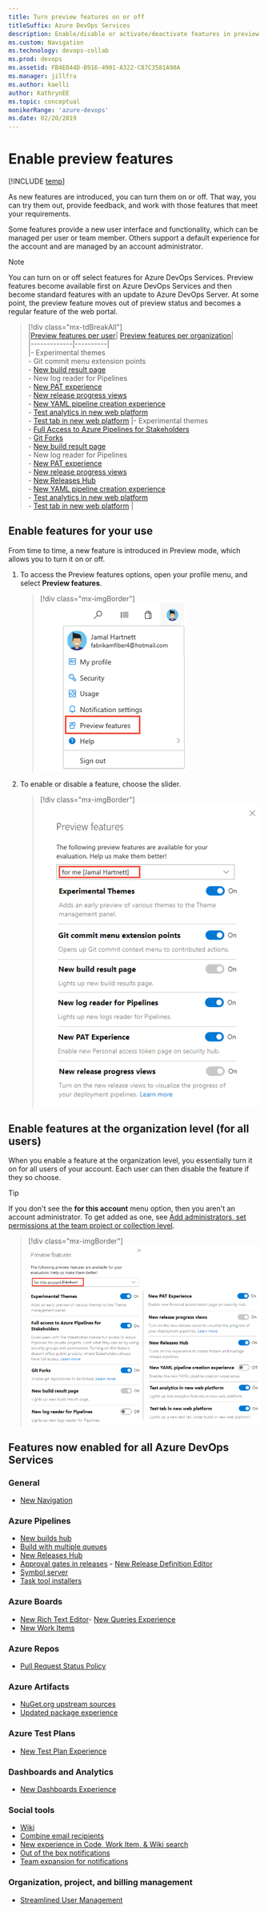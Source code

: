 ```yaml
---
title: Turn preview features on or off 
titleSuffix: Azure DevOps Services
description: Enable/disable or activate/deactivate features in preview at the user, team project, or account level  
ms.custom: Navigation
ms.technology: devops-collab
ms.prod: devops
ms.assetid: FB4E044D-B916-4901-A322-C87C3581A90A
ms.manager: jillfra
ms.author: kaelli
author: KathrynEE
ms.topic: conceptual
monikerRange: 'azure-devops'
ms.date: 02/20/2019
---
```



# Enable preview features 

[!INCLUDE [temp](../../_shared/version-vsts-only.md)] 

As new features are introduced, you can turn them on or off. That way, you can try them out, provide feedback, and work with those features that meet your requirements.  

Some features provide a new user interface and functionality, which can be managed per user or team member. Others support a default experience for the account and are managed by an account administrator. 
 
> [!NOTE]   
> You can turn on or off select features for Azure DevOps Services. Preview features become available first on Azure DevOps Services and then become standard features with an update to Azure DevOps Server. At some point, the preview feature moves out of preview status and becomes a regular feature of the web portal.  

> [!div class="mx-tdBreakAll"]  
> |[Preview features per user](#user-level)| [Preview features per organization](#account-level)|  
> |-------------|----------|  
> |- Experimental themes<br/>- Git commit menu extension points<br/>- [New build result page](https://devblogs.microsoft.com/devops/whats-new-in-vsts-sprint-136-update/)<br/>- New log reader for Pipelines<br/>- [New PAT experience](/azure/devops/release-notes/2018/sprint-140-update#manage-your-personal-access-tokens-with-filtering-and-paging)<br/>- [New release progress views](../../pipelines/preview/new-release-summary.md)<br/>- [New YAML pipeline creation experience](/azure/devops/release-notes/2018/sep-10-azure-devops-launch#create-yaml-build-pipelines-using-the-new-wizard)<br/>- [Test analytics in new web platform](../../pipelines/test/test-analytics.md)<br/>- [Test tab in new web platform](../../pipelines/test/review-continuous-test-results-after-build.md)  |- Experimental themes<br/>- [Full Access to Azure Pipelines for Stakeholders](../../organizations/security/provide-stakeholder-pipeline-access.md)<br/>- [Git Forks](../../repos/git/forks.md)<br/>- [New build result page](https://devblogs.microsoft.com/devops/whats-new-in-vsts-sprint-136-update/)<br/>- New log reader for Pipelines<br/>- [New PAT experience](/azure/devops/release-notes/2018/sprint-140-update#manage-your-personal-access-tokens-with-filtering-and-paging)<br/>- [New release progress views](../../pipelines/preview/new-release-summary.md)<br/>- [New Releases Hub](/azure/devops/release-notes/2018/jun-19-vsts#organize-your-release-definitions-in-folders)<br/>- [New YAML pipeline creation experience](/azure/devops/release-notes/2018/sep-10-azure-devops-launch#create-yaml-build-pipelines-using-the-new-wizard)<br/>- [Test analytics in new web platform](../../pipelines/test/test-analytics.md)<br/>- [Test tab in new web platform](../../pipelines/test/review-continuous-test-results-after-build.md)   |

<a id="user-level">  </a>
## Enable features for your use  

From time to time, a new feature is introduced in Preview mode, which allows you to turn it on or off. 

1. To access the Preview features options, open your profile menu, and select **Preview features**. 

	> [!div class="mx-imgBorder"]  
	> ![Open Preview Features](_img/manage-features/choose-preview-features-vert.png)

0. To enable or disable a feature, choose the slider. 

	> [!div class="mx-imgBorder"]  
	> ![Preview features options for yourself](_img/manage-features/preview-features-user-level-s147.png) 

<!---

0. To access the Preview features options, open your profile menu, and select **Preview features**. 

	> [!div class="mx-imgBorder"]  
	> ![Open Preview Features](_img/manage-features/choose-preview-features-horz.png)  

0. To enable or disable a feature, choose the slider. 

	> [!div class="mx-imgBorder"]  
	> ![Preview features options for yourself](_img/manage-features/preview-features-user-level-s142.png) 

--->

<a id="account-level">  </a>
## Enable features at the organization level (for all users)  

When you enable a feature at the organization level, you essentially turn it on for all users of your account. Each user can then disable the feature if they so choose.

> [!TIP]  
> If you don't see the **for this account** menu option, then you aren't an account administrator. To get added as one, see [Add administrators, set permissions at the team project or collection level](../../organizations/security/set-project-collection-level-permissions.md).  

> [!div class="mx-imgBorder"]  
> ![Preview features options for the account](_img/manage-features/preview-features-org-level-s147.png)


## Features now enabled for all Azure DevOps Services 

### General

- [New Navigation](https://devblogs.microsoft.com/devops/new-navigation/)

### Azure Pipelines
- [New builds hub](/azure/devops/release-notes/2018/sep-10-azure-devops-launch#manage-build-pipelines-using-the-new-builds-page)
- [Build with multiple queues](https://github.com/Microsoft/vsts-agent/blob/master/docs/preview/yamlgettingstarted.md)  
- [New Releases Hub](/azure/devops/release-notes/2018/jun-19-vsts#organize-your-release-definitions-in-folders)<br/>
- [Approval gates in releases](../../pipelines/release/approvals/index.md) - [New Release Definition Editor](../../pipelines/release/define-multistage-release-process.md)  
- [Symbol server](../../pipelines/artifacts/symbols.md)  
- [Task tool installers](../../pipelines/process/tasks.md#tool-installers)  

### Azure Boards 
- [New Rich Text Editor](../../boards/queries/share-plans.md#rich-text)- [New Queries Experience](../../boards/queries/view-run-query.md)   
- [New Work Items](../../boards/work-items/view-add-work-items.md)   

### Azure Repos
- [Pull Request Status Policy](../../repos/git/pr-status-policy.md) 

### Azure Artifacts 
- [NuGet.org upstream sources](../../artifacts/nuget/upstream-sources.md) 
- [Updated package experience](../../artifacts/index.md) 

### Azure Test Plans
- [New Test Plan Experience](/azure/devops/release-notes/2018/jun-19-vsts#test-1)  

### Dashboards and Analytics 
- [New Dashboards Experience](../../report/dashboards/dashboards.md)  

### Social tools 
- [Wiki](../wiki/add-edit-wiki.md)  
- [Combine email recipients](../../notifications/howto-manage-team-notifications.md) 
- [New experience in Code, Work Item, & Wiki search](/azure/devops/release-notes/2017/oct-06-vsts#code)  
- [Out of the box notifications](../../notifications/howto-manage-personal-notifications.md)   
- [Team expansion for notifications](../../notifications/howto-manage-team-notifications.md)

### Organization, project, and billing management
- [Streamlined User Management](../../accounts/add-account-users-assign-access-levels.md)   






